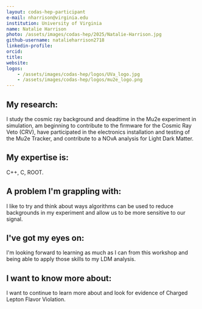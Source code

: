 ```yaml
---
layout: codas-hep-participant
e-mail: nharrison@virginia.edu
institution: University of Virginia
name: Natalie Harrison
photo: /assets/images/codas-hep/2025/Natalie-Harrison.jpg
github-username: natalieharrison2718
linkedin-profile:
orcid:
title:
website:
logos:
    - /assets/images/codas-hep/logos/UVa_logo.jpg
    - /assets/images/codas-hep/logos/mu2e_logo.png
---
```

## My research:
I study the cosmic ray background and deadtime in the Mu2e experiment in simulation, am beginning to contribute to the firmware for the Cosmic Ray Veto (CRV), have participated in the electronics installation and testing of the Mu2e Tracker, and contribute to a NOvA analysis for Light Dark Matter.

## My expertise is:
C++, C, ROOT.

## A problem I'm grappling with:
I like to try and think about ways algorithms can be used to reduce backgrounds in my experiment and allow us to be more sensitive to our signal.

## I've got my eyes on:
I'm looking forward to learning as much as I can from this workshop and being able to apply those skills to my LDM analysis.

## I want to know more about:
I want to continue to learn more about and look for evidence of Charged Lepton Flavor Violation.